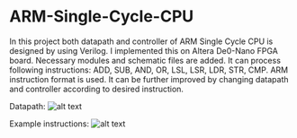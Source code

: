 # ARM-Single-Cycle-CPU
In this project both datapath and controller of ARM Single Cycle CPU is designed by using Verilog. I implemented this on Altera De0-Nano FPGA board.
Necessary modules and schematic files are added. It can process following instructions: ADD, SUB, AND, OR, LSL, LSR, LDR, STR, CMP. ARM instruction format is used.
It can be further improved by changing datapath and controller according to desired instruction.  

Datapath: 
![alt text](https://raw.githubusercontent.com/cyusuftas/ARM-Single-Cycle-CPU/datapath.png)

Example instructions:
![alt text](https://raw.githubusercontent.com/cyusuftas/ARM-Single-Cycle-CPU/ADD_SUB_AND_OR_LSL_LSR.png)
